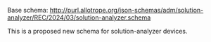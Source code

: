 Base schema: http://purl.allotrope.org/json-schemas/adm/solution-analyzer/REC/2024/03/solution-analyzer.schema

This is a proposed new schema for solution-analyzer devices.
